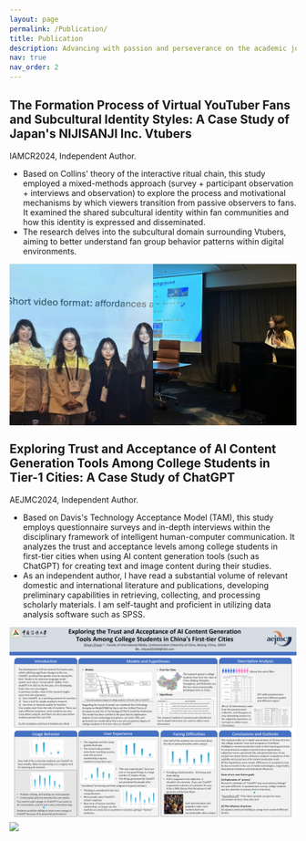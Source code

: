 ```yaml
---
layout: page
permalink: /Publication/
title: Publication
description: Advancing with passion and perseverance on the academic journey!
nav: true
nav_order: 2
---
```


## The Formation Process of Virtual YouTuber Fans and Subcultural Identity Styles: A Case Study of Japan's NIJISANJI Inc. Vtubers

IAMCR2024, Independent Author.

- Based on Collins' theory of the interactive ritual chain, this study employed a mixed-methods approach (survey + participant observation + interviews and observation) to explore the process and motivational mechanisms by which viewers transition from passive observers to fans. It examined the shared subcultural identity within fan communities and how this identity is expressed and disseminated.
- The research delves into the subcultural domain surrounding Vtubers, aiming to better understand fan group behavior patterns within digital environments.

<img src="/assets/img/12.jpg" align = "middle" width = "800px">


## Exploring Trust and Acceptance of AI Content Generation Tools Among College Students in Tier-1 Cities: A Case Study of ChatGPT

AEJMC2024, Independent Author.

-  Based on Davis's Technology Acceptance Model (TAM), this study employs questionnaire surveys and in-depth interviews within the disciplinary framework of intelligent human-computer communication. It analyzes the trust and acceptance levels among college students in first-tier cities when using AI content generation tools (such as ChatGPT) for creating text and image content during their studies.
- As an independent author, I have read a substantial volume of relevant domestic and international literature and publications, developing preliminary capabilities in retrieving, collecting, and processing scholarly materials. I am self-taught and proficient in utilizing data analysis software such as SPSS.

<img src="/assets/img/13.png" align = "middle" width = "800px">



<br>
<a href="https://github.com/SocratesClub/SocratesClub.github.io/edit/master/_pages/teaching.md">
  <img src="https://user-images.githubusercontent.com/543384/192227995-fdb3a693-2f68-4dc4-b9bd-06053066322f.png" width = "800" align="middle" />
</a>
<br>
